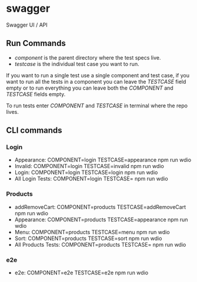 # swagger
Swagger UI / API

## Run Commands
- _component_ is the parent directory where the test specs live.
- _testcase_ is the individual test case you want to run.

If you want to run a single test use a single component and test case, if you want to run all
the tests in a component you can leave the _TESTCASE_ field empty or to run everything you can
leave both the _COMPONENT_ and _TESTCASE_ fields empty.

To run tests enter _COMPONENT_ and _TESTCASE_ in terminal where the repo lives.

## CLI commands
### Login
- Appearance: COMPONENT=login TESTCASE=appearance npm run wdio
- Invalid: COMPONENT=login TESTCASE=invalid npm run wdio
- Login: COMPONENT=login TESTCASE=login npm run wdio
- All Login Tests: COMPONENT=login TESTCASE= npm run wdio
### Products
- addRemoveCart: COMPONENT=products TESTCASE=addRemoveCart npm run wdio
- Appearance: COMPONENT=products TESTCASE=appearance npm run wdio
- Menu: COMPONENT=products TESTCASE=menu npm run wdio
- Sort: COMPONENT=products TESTCASE=sort npm run wdio
- All Products Tests: COMPONENT=products TESTCASE= npm run wdio
### e2e
- e2e: COMPONENT=e2e TESTCASE=e2e npm run wdio
